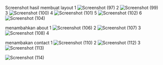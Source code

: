 Screenshot hasil
membuat layout
1 
![Screenshot (97)](https://user-images.githubusercontent.com/93872002/197580153-9a6107f3-0ee4-4d0b-ba7c-73b2a8031d9d.png)
2
![Screenshot (99)](https://user-images.githubusercontent.com/93872002/197580235-75ef6989-dc79-4ddb-b651-6e102b03b06c.png)
3
![Screenshot (100)](https://user-images.githubusercontent.com/93872002/197580288-6c6a7db7-f1a1-454b-a4b7-01852d7f4906.png)
4
![Screenshot (101)](https://user-images.githubusercontent.com/93872002/197580319-4574a24d-98b1-45d8-a7c5-697536b3f9d0.png)
5
![Screenshot (102)](https://user-images.githubusercontent.com/93872002/197580381-50324bb5-d8b0-415d-b2c2-21448275cc23.png)
6
![Screenshot (104)](https://user-images.githubusercontent.com/93872002/197580515-0cd6653f-735c-4ea4-ac1e-7f0c8994f05e.png)

menambahkan about
1
![Screenshot (106)](https://user-images.githubusercontent.com/93872002/197580654-e0c65047-c817-4fd7-acb1-a12c0d0d8139.png)
2
![Screenshot (107)](https://user-images.githubusercontent.com/93872002/197580752-ceaf2167-e98a-4cf9-9aa5-f3359c7bcbdb.png)
3
![Screenshot (108)](https://user-images.githubusercontent.com/93872002/197580802-b35b9698-230c-4fd5-897e-1de2a124a630.png)
4

menambakan contact
1
![Screenshot (110)](https://user-images.githubusercontent.com/93872002/197580871-d1e074bd-9a61-4682-92c4-49cfd81fafe1.png)
2
![Screenshot (112)](https://user-images.githubusercontent.com/93872002/197580950-ddc0b406-f947-4588-8fe2-f71339af15a5.png)
3
![Screenshot (113)](https://user-images.githubusercontent.com/93872002/197580984-9a4482f5-3f44-4b12-b8fb-8e38e7e51a5e.png)


![Screenshot (114)](https://user-images.githubusercontent.com/93872002/197581033-cba3f7f4-94b0-42a5-a7e0-7a5b7e2ab8ec.png)



